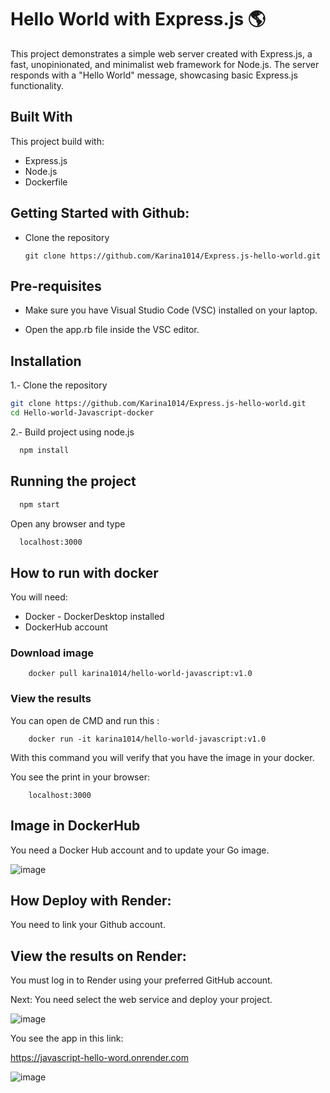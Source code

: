
# Hello World with Express.js 🌎

This project demonstrates a simple web server created with Express.js, a fast, unopinionated, and minimalist web framework for Node.js. The server responds with a "Hello World" message, showcasing basic Express.js functionality.

## Built With

This project build with:
 * Express.js
 * Node.js
 * Dockerfile
 

## Getting Started with Github: 
* Clone the repository

    ```
    git clone https://github.com/Karina1014/Express.js-hello-world.git
    ```


## Pre-requisites

* Make sure you have Visual Studio Code (VSC) installed on your laptop.

* Open the app.rb file inside the VSC editor.

## Installation

1.- Clone the repository
   ```sh
   git clone https://github.com/Karina1014/Express.js-hello-world.git
   cd Hello-world-Javascript-docker
   ```
2.- Build project using node.js
 ```sh
   npm install
   ```
## Running the project

  ```sh
    npm start
   ```

Open any browser and type

 ```sh
   localhost:3000
   ```


## How to run with docker
You will need:

* Docker - DockerDesktop installed
* DockerHub account


### Download image
```
    docker pull karina1014/hello-world-javascript:v1.0
```

### View the results
You can open de CMD and run this :
```
    docker run -it karina1014/hello-world-javascript:v1.0
```
With this command you will verify that you have the image in your docker.

You see the print in your browser: 


```
    localhost:3000
```

## Image in DockerHub

You need a Docker Hub account and to update your Go image.

![image](https://github.com/user-attachments/assets/5547c34d-4b4b-44c7-89fb-5af57f106716)


## How Deploy with Render:

You need to link your Github account.

## View the results on Render:
You must log in to Render using your preferred GitHub account.

Next: You need select the web service and deploy your project.

![image](https://github.com/user-attachments/assets/d37875f3-fd4b-4069-826f-19def9d5881f)

You see the app in this link:

https://javascript-hello-word.onrender.com

![image](https://github.com/user-attachments/assets/99cf31ca-f98c-4cdd-8f45-4100711009b3)
